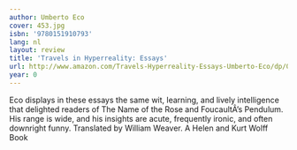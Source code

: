 ```yaml
---
author: Umberto Eco
cover: 453.jpg
isbn: '9780151910793'
lang: nl
layout: review
title: 'Travels in Hyperreality: Essays'
url: http://www.amazon.com/Travels-Hyperreality-Essays-Umberto-Eco/dp/0151910790?SubscriptionId=0VMG0VFGBMRWVRA58R02&tag=ldvd-20&linkCode=xm2&camp=2025&creative=165953&creativeASIN=0151910790
year: 0
---
```

Eco displays in these essays the same wit, learning, and lively intelligence that delighted readers of The Name of the Rose and FoucaultÂ’s Pendulum. His range is wide, and his insights are acute, frequently ironic, and often downright funny. Translated by William Weaver. A Helen and Kurt Wolff Book
